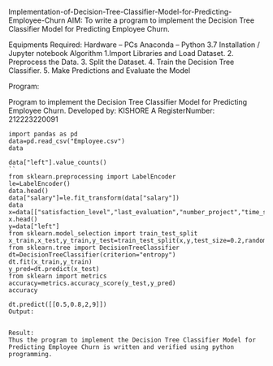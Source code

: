 Implementation-of-Decision-Tree-Classifier-Model-for-Predicting-Employee-Churn
AIM:
To write a program to implement the Decision Tree Classifier Model for Predicting Employee Churn.

Equipments Required:
Hardware – PCs
Anaconda – Python 3.7 Installation / Jupyter notebook
Algorithm
1.Import Libraries and Load Dataset. 
2. Preprocess the Data. 
3. Split the Dataset.
4. Train the Decision Tree Classifier.
5. Make Predictions and Evaluate the Model

Program:

Program to implement the Decision Tree Classifier Model for Predicting Employee Churn. 
Developed by: KISHORE A
RegisterNumber: 212223220091
```
import pandas as pd
data=pd.read_csv("Employee.csv")
data
```
```
data["left"].value_counts()
``
from sklearn.preprocessing import LabelEncoder
le=LabelEncoder()
data.head()
data["salary"]=le.fit_transform(data["salary"])
data
x=data[["satisfaction_level","last_evaluation","number_project","time_spend_company"]]
x.head()
y=data["left"]
from sklearn.model_selection import train_test_split
x_train,x_test,y_train,y_test=train_test_split(x,y,test_size=0.2,random_state=100)
from sklearn.tree import DecisionTreeClassifier
dt=DecisionTreeClassifier(criterion="entropy")
dt.fit(x_train,y_train)
y_pred=dt.predict(x_test)
from sklearn import metrics
accuracy=metrics.accuracy_score(y_test,y_pred)
accuracy

dt.predict([[0.5,0.8,2,9]])
Output:


Result:
Thus the program to implement the Decision Tree Classifier Model for Predicting Employee Churn is written and verified using python programming.


